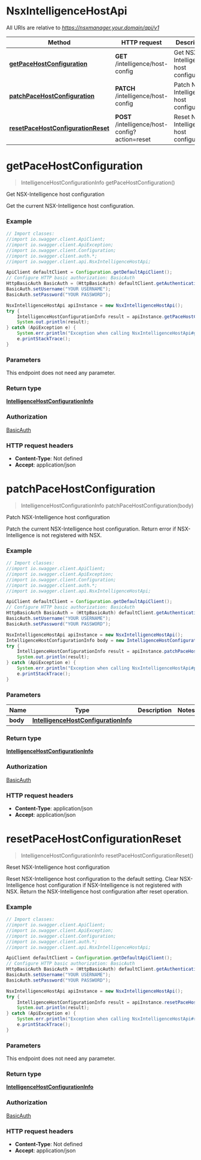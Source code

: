 # NsxIntelligenceHostApi

All URIs are relative to *https://nsxmanager.your.domain/api/v1*

Method | HTTP request | Description
------------- | ------------- | -------------
[**getPaceHostConfiguration**](NsxIntelligenceHostApi.md#getPaceHostConfiguration) | **GET** /intelligence/host-config | Get NSX-Intelligence host configuration
[**patchPaceHostConfiguration**](NsxIntelligenceHostApi.md#patchPaceHostConfiguration) | **PATCH** /intelligence/host-config | Patch NSX-Intelligence host configuration
[**resetPaceHostConfigurationReset**](NsxIntelligenceHostApi.md#resetPaceHostConfigurationReset) | **POST** /intelligence/host-config?action&#x3D;reset | Reset NSX-Intelligence host configuration

<a name="getPaceHostConfiguration"></a>
# **getPaceHostConfiguration**
> IntelligenceHostConfigurationInfo getPaceHostConfiguration()

Get NSX-Intelligence host configuration

Get the current NSX-Intelligence host configuration. 

### Example
```java
// Import classes:
//import io.swagger.client.ApiClient;
//import io.swagger.client.ApiException;
//import io.swagger.client.Configuration;
//import io.swagger.client.auth.*;
//import io.swagger.client.api.NsxIntelligenceHostApi;

ApiClient defaultClient = Configuration.getDefaultApiClient();
// Configure HTTP basic authorization: BasicAuth
HttpBasicAuth BasicAuth = (HttpBasicAuth) defaultClient.getAuthentication("BasicAuth");
BasicAuth.setUsername("YOUR USERNAME");
BasicAuth.setPassword("YOUR PASSWORD");

NsxIntelligenceHostApi apiInstance = new NsxIntelligenceHostApi();
try {
    IntelligenceHostConfigurationInfo result = apiInstance.getPaceHostConfiguration();
    System.out.println(result);
} catch (ApiException e) {
    System.err.println("Exception when calling NsxIntelligenceHostApi#getPaceHostConfiguration");
    e.printStackTrace();
}
```

### Parameters
This endpoint does not need any parameter.

### Return type

[**IntelligenceHostConfigurationInfo**](IntelligenceHostConfigurationInfo.md)

### Authorization

[BasicAuth](../README.md#BasicAuth)

### HTTP request headers

 - **Content-Type**: Not defined
 - **Accept**: application/json

<a name="patchPaceHostConfiguration"></a>
# **patchPaceHostConfiguration**
> IntelligenceHostConfigurationInfo patchPaceHostConfiguration(body)

Patch NSX-Intelligence host configuration

Patch the current NSX-Intelligence host configuration. Return error if NSX-Intelligence is not registered with NSX. 

### Example
```java
// Import classes:
//import io.swagger.client.ApiClient;
//import io.swagger.client.ApiException;
//import io.swagger.client.Configuration;
//import io.swagger.client.auth.*;
//import io.swagger.client.api.NsxIntelligenceHostApi;

ApiClient defaultClient = Configuration.getDefaultApiClient();
// Configure HTTP basic authorization: BasicAuth
HttpBasicAuth BasicAuth = (HttpBasicAuth) defaultClient.getAuthentication("BasicAuth");
BasicAuth.setUsername("YOUR USERNAME");
BasicAuth.setPassword("YOUR PASSWORD");

NsxIntelligenceHostApi apiInstance = new NsxIntelligenceHostApi();
IntelligenceHostConfigurationInfo body = new IntelligenceHostConfigurationInfo(); // IntelligenceHostConfigurationInfo | 
try {
    IntelligenceHostConfigurationInfo result = apiInstance.patchPaceHostConfiguration(body);
    System.out.println(result);
} catch (ApiException e) {
    System.err.println("Exception when calling NsxIntelligenceHostApi#patchPaceHostConfiguration");
    e.printStackTrace();
}
```

### Parameters

Name | Type | Description  | Notes
------------- | ------------- | ------------- | -------------
 **body** | [**IntelligenceHostConfigurationInfo**](IntelligenceHostConfigurationInfo.md)|  |

### Return type

[**IntelligenceHostConfigurationInfo**](IntelligenceHostConfigurationInfo.md)

### Authorization

[BasicAuth](../README.md#BasicAuth)

### HTTP request headers

 - **Content-Type**: application/json
 - **Accept**: application/json

<a name="resetPaceHostConfigurationReset"></a>
# **resetPaceHostConfigurationReset**
> IntelligenceHostConfigurationInfo resetPaceHostConfigurationReset()

Reset NSX-Intelligence host configuration

Reset NSX-Intelligence host configuration to the default setting. Clear NSX-Intelligence host configuration if NSX-Intelligence is not registered with NSX. Return the NSX-Intelligence host configuration after reset operation. 

### Example
```java
// Import classes:
//import io.swagger.client.ApiClient;
//import io.swagger.client.ApiException;
//import io.swagger.client.Configuration;
//import io.swagger.client.auth.*;
//import io.swagger.client.api.NsxIntelligenceHostApi;

ApiClient defaultClient = Configuration.getDefaultApiClient();
// Configure HTTP basic authorization: BasicAuth
HttpBasicAuth BasicAuth = (HttpBasicAuth) defaultClient.getAuthentication("BasicAuth");
BasicAuth.setUsername("YOUR USERNAME");
BasicAuth.setPassword("YOUR PASSWORD");

NsxIntelligenceHostApi apiInstance = new NsxIntelligenceHostApi();
try {
    IntelligenceHostConfigurationInfo result = apiInstance.resetPaceHostConfigurationReset();
    System.out.println(result);
} catch (ApiException e) {
    System.err.println("Exception when calling NsxIntelligenceHostApi#resetPaceHostConfigurationReset");
    e.printStackTrace();
}
```

### Parameters
This endpoint does not need any parameter.

### Return type

[**IntelligenceHostConfigurationInfo**](IntelligenceHostConfigurationInfo.md)

### Authorization

[BasicAuth](../README.md#BasicAuth)

### HTTP request headers

 - **Content-Type**: Not defined
 - **Accept**: application/json

